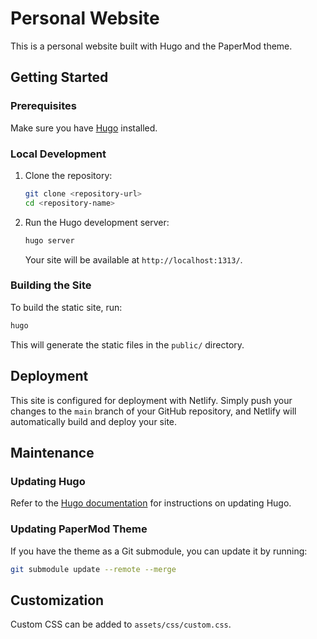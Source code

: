 # Personal Website

This is a personal website built with Hugo and the PaperMod theme.

## Getting Started

### Prerequisites

Make sure you have [Hugo](https://gohugo.io/getting-started/installing/) installed.

### Local Development

1.  Clone the repository:
    ```bash
    git clone <repository-url>
    cd <repository-name>
    ```
2.  Run the Hugo development server:
    ```bash
    hugo server
    ```
    Your site will be available at `http://localhost:1313/`.

### Building the Site

To build the static site, run:

```bash
hugo
```

This will generate the static files in the `public/` directory.

## Deployment

This site is configured for deployment with Netlify. Simply push your changes to the `main` branch of your GitHub repository, and Netlify will automatically build and deploy your site.

## Maintenance

### Updating Hugo

Refer to the [Hugo documentation](https://gohugo.io/getting-started/installing/) for instructions on updating Hugo.

### Updating PaperMod Theme

If you have the theme as a Git submodule, you can update it by running:

```bash
git submodule update --remote --merge
```

## Customization

Custom CSS can be added to `assets/css/custom.css`.
